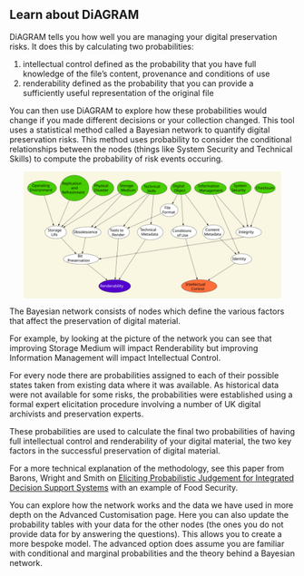 ## Learn about DiAGRAM

DiAGRAM tells you how well you are managing your digital preservation risks. It does this by calculating two probabilities: 

1. intellectual control defined as the probability that you have full knowledge of the file’s content, provenance and conditions of use
2. renderability defined as the probability that you can provide a sufficiently useful representation of the original file

You can then use DiAGRAM to explore how these probabilities would change if you made different decisions or your collection changed. 
This tool uses a statistical method called a Bayesian network to quantify digital preservation risks. This method uses probability to consider the conditional relationships between the nodes (things like System Security and Technical Skills) to compute the probability of risk events occuring.

<img src='DiAGRAM-Roboto.svg' style='max-width:90%; max-height:500px; display:block; margin-left:auto; margin-right:auto;' alt='Diagram Network' />
 
The Bayesian network consists of nodes which define the various factors that affect the preservation of digital material. 

For example, by looking at the picture of the network you can see that improving Storage Medium will impact Renderability but improving Information Management will impact Intellectual Control. 

For every node there are probabilities assigned to each of their possible states taken from existing data where it was available. As historical data were not available for some risks, the probabilities were established using a formal expert elicitation procedure involving a number of UK digital archivists and preservation experts.

These probabilities are used to calculate the final two probabilities of having full intellectual control and renderability of your digital material, the two key factors in the successful preservation of digital material. 

For a more technical explanation of the methodology, see this paper from Barons, Wright and Smith on [Eliciting Probabilistic Judgement for Integrated Decision Support Systems](https://warwick.ac.uk/fac/sci/statistics/crism/research/16-5w.pdf) with an example of Food Security. 

You can explore how the network works and the data we have used in more depth on the Advanced Customisation page. Here you can also update the probability tables with your data for the other nodes (the ones you do not provide data for by answering the questions). This allows you to create a more bespoke model. The advanced option does assume you are familiar with conditional and marginal probabilities and the theory behind a Bayesian network.
